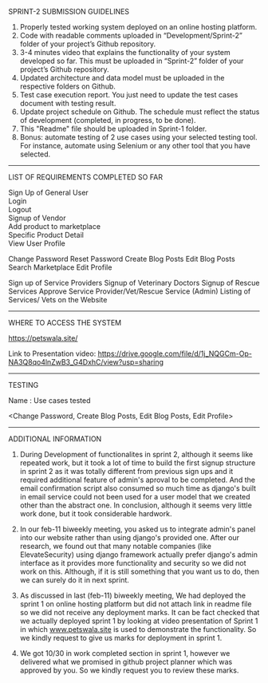 

SPRINT-2 SUBMISSION GUIDELINES

1. Properly tested working system deployed on an online hosting platform.
2. Code with readable comments uploaded in “Development/Sprint-2” folder of your project’s Github repository.
3. 3-4 minutes video that explains the functionality of your system developed so far. This must be uploaded in “Sprint-2” folder of your project’s Github repository.
4. Updated architecture and data model must be uploaded in the respective folders on Github.
5. Test case execution report. You just need to update the test cases document with testing result.
6. Update project schedule on Github. The schedule must reflect the status of development (completed, in progress, to be done).  
7. This "Readme" file should be uploaded in Sprint-1 folder. 
8. Bonus: automate testing of 2 use cases using your selected testing tool. For instance, automate using Selenium or any other tool that you have selected.



------------------------------------------------------------------------------------------------

LIST OF REQUIREMENTS COMPLETED SO FAR

<List down use cases completed so far>
Sign Up of General User<br>
Login<br>
Logout<br>
Signup of Vendor<br>
Add product to marketplace<br>
Specific Product Detail<br>
View User Profile<br>

Change Password
Reset Password
Create Blog Posts
Edit Blog Posts
Search Marketplace
Edit Profile

Sign up of Service Providers
Signup of Veterinary Doctors
Signup of Rescue Services
Approve Service Provider/Vet/Rescue Service (Admin)
Listing of Services/ Vets on the Website

------------------------------------------------------------------------------------------------

WHERE TO ACCESS THE SYSTEM


https://petswala.site/


Link to Presentation video:
https://drive.google.com/file/d/1j_NQGCm-Op-NA3Q8qo4lnZwB3_G4DxhC/view?usp=sharing



------------------------------------------------------------------------------------------------

TESTING


Name : Use cases tested 

<Change Password, Create Blog Posts, Edit Blog Posts, Edit Profile>


------------------------------------------------------------------------------------------------

ADDITIONAL INFORMATION

<Any additional information that you would like me to know>

1. During Development of functionalites in sprint 2, although it seems like repeated work, but it took a lot of time to build the first signup structure in sprint 2 as it was totally different from previous sign ups and it required additional feature of admin's aproval to be completed. And the email confirmation script also consumed so much time as django's built in email service could not been used for a user model that we created other than the abstract one. In conclusion, although it seems very little work done, but it took considerable hardwork.

2. In our feb-11 biweekly meeting, you asked us to integrate admin's panel into our website rather than using django's provided one. After our research, we found out that many notable companies (like ElevateSecurity) using django framework actually prefer django's admin interface as it provides more functionality and security so we did not work on this. Although, if it is still something that you want us to do, then we can surely do it in next sprint.

3. As discussed in last (feb-11) biweekly meeting, We had deployed the sprint 1 on online hosting platform but did not attach link in readme file so we did not receive any deployment marks. It can be fact checked that we actually deployed sprint 1 by looking at video presentation of Sprint 1 in which www.petswala.site is used to demonstrate the functionality. So we kindly request to give us marks for deployment in sprint 1.

4. We got 10/30 in work completed section in sprint 1, however we delivered what we promised in github project planner which was approved by you. So we kindly request you to review these marks.



